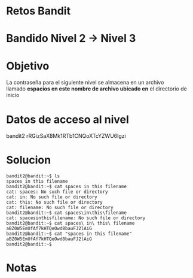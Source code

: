 # Retos Bandit 
# Bandido Nivel 2 → Nivel 3

# Objetivo 
La contraseña para el siguiente nivel se almacena en un archivo llamado **espacios en este nombre de archivo ubicado en** el directorio de inicio

# Datos de acceso al nivel 
bandit2
rRGizSaX8Mk1RTb1CNQoXTcYZWU6lgzi


# Solucion 
```
bandit2@bandit:~$ ls
spaces in this filename
bandit2@bandit:~$ cat spaces in this filename
cat: spaces: No such file or directory
cat: in: No such file or directory
cat: this: No such file or directory
cat: filename: No such file or directory
bandit2@bandit:~$ cat spaces\in\this\filename
cat: spacesinthisfilename: No such file or directory
bandit2@bandit:~$ cat spaces\ in\ this\ filename
aBZ0W5EmUfAf7kHTQeOwd8bauFJ2lAiG
bandit2@bandit:~$ cat "spaces in this filename"
aBZ0W5EmUfAf7kHTQeOwd8bauFJ2lAiG
bandit2@bandit:~$
```

# Notas 